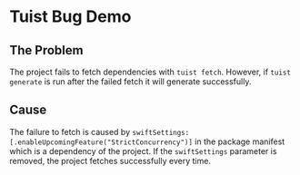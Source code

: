 # Tuist Bug Demo

## The Problem

The project fails to fetch dependencies with `tuist fetch`. However, if `tuist generate` is run after the failed fetch it will generate successfully.

## Cause

The failure to fetch is caused by `swiftSettings: [.enableUpcomingFeature("StrictConcurrency")]` in the package manifest which is a dependency of the project. If the `swiftSettings` parameter is removed, the project fetches successfully every time.

